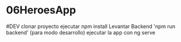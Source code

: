 # 06HeroesApp

#DEV
clonar proyecto
ejecutar npm install
Levantar Backend 'npm run backend' (para modo desarrollo)
 ejecutar la app con ng serve 
